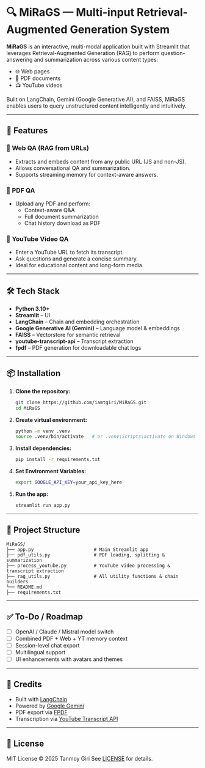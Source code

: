 
# 🔍 MiRaGS — Multi-input Retrieval-Augmented Generation System

**MiRaGS** is an interactive, multi-modal application built with Streamlit that leverages Retrieval-Augmented Generation (RAG) to perform question-answering and summarization across various content types:

- 🌐 Web pages  
- 📄 PDF documents  
- 📺 YouTube videos  

Built on LangChain, Gemini (Google Generative AI), and FAISS, MiRaGS enables users to query unstructured content intelligently and intuitively.

---

## 🚀 Features

### 🔹 Web QA (RAG from URLs)
- Extracts and embeds content from any public URL (JS and non-JS).
- Allows conversational QA and summarization.
- Supports streaming memory for context-aware answers.

### 🔹 PDF QA
- Upload any PDF and perform:
  - Context-aware Q&A
  - Full document summarization
  - Chat history download as PDF

### 🔹 YouTube Video QA
- Enter a YouTube URL to fetch its transcript.
- Ask questions and generate a concise summary.
- Ideal for educational content and long-form media.

---

## 🛠️ Tech Stack

- **Python 3.10+**
- **Streamlit** – UI
- **LangChain** – Chain and embedding orchestration
- **Google Generative AI (Gemini)** – Language model & embeddings
- **FAISS** – Vectorstore for semantic retrieval
- **youtube-transcript-api** – Transcript extraction
- **fpdf** – PDF generation for downloadable chat logs

---

## 📦 Installation

1. **Clone the repository:**
   ```bash
   git clone https://github.com/iamtgiri/MiRaGS.git
   cd MiRaGS
    ```

2. **Create virtual environment:**

   ```bash
   python -m venv .venv
   source .venv/bin/activate   # or .venv\Scripts\activate on Windows
   ```

3. **Install dependencies:**

   ```bash
   pip install -r requirements.txt
   ```

4. **Set Environment Variables:**

   ```bash
   export GOOGLE_API_KEY=your_api_key_here
   ```

5. **Run the app:**

   ```bash
   streamlit run app.py
   ```

---

## 📁 Project Structure

```
MiRaGS/
├── app.py                      # Main Streamlit app
├── pdf_utils.py                # PDF loading, splitting & summarization
├── process_youtube.py          # YouTube video processing & transcript extraction
├── rag_utils.py                # All utility functions & chain builders
└── README.md
├── requirements.txt
```

---

<!-- ## 📸 Screenshots

> (Include screenshots or gifs if you want visual documentation)

--- -->

## ✅ To-Do / Roadmap

* [ ] OpenAI / Claude / Mistral model switch
* [ ] Combined PDF + Web + YT memory context
* [ ] Session-level chat export
* [ ] Multilingual support
* [ ] UI enhancements with avatars and themes

---

## 🧠 Credits

* Built with [LangChain](https://www.langchain.com/)
* Powered by [Google Gemini](https://ai.google.dev/)
* PDF export via [FPDF](https://pyfpdf.github.io/)
* Transcription via [YouTube Transcript API](https://pypi.org/project/youtube-transcript-api/)

---

## 📄 License

MIT License © 2025 Tanmoy Giri
See [LICENSE](LICENSE) for details.


